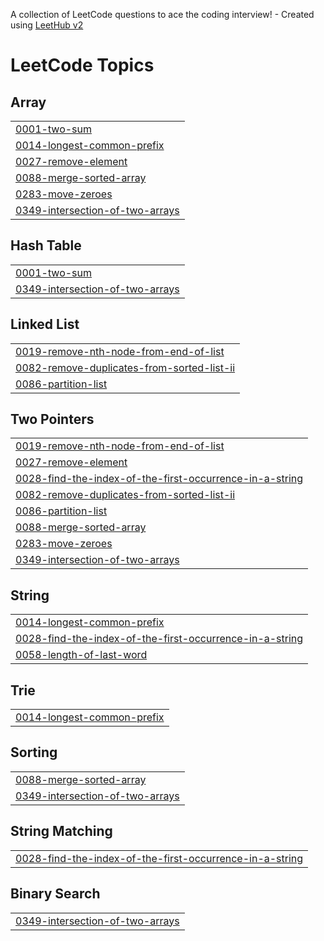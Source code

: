 A collection of LeetCode questions to ace the coding interview! - Created using [LeetHub v2](https://github.com/arunbhardwaj/LeetHub-2.0)
<!---LeetCode Topics Start-->
# LeetCode Topics
## Array
|  |
| ------- |
| [0001-two-sum](https://github.com/raushangit0/Leetcode-Questions/tree/master/0001-two-sum) |
| [0014-longest-common-prefix](https://github.com/raushangit0/Leetcode-Questions/tree/master/0014-longest-common-prefix) |
| [0027-remove-element](https://github.com/raushangit0/Leetcode-Questions/tree/master/0027-remove-element) |
| [0088-merge-sorted-array](https://github.com/raushangit0/Leetcode-Questions/tree/master/0088-merge-sorted-array) |
| [0283-move-zeroes](https://github.com/raushangit0/Leetcode-Questions/tree/master/0283-move-zeroes) |
| [0349-intersection-of-two-arrays](https://github.com/raushangit0/Leetcode-Questions/tree/master/0349-intersection-of-two-arrays) |
## Hash Table
|  |
| ------- |
| [0001-two-sum](https://github.com/raushangit0/Leetcode-Questions/tree/master/0001-two-sum) |
| [0349-intersection-of-two-arrays](https://github.com/raushangit0/Leetcode-Questions/tree/master/0349-intersection-of-two-arrays) |
## Linked List
|  |
| ------- |
| [0019-remove-nth-node-from-end-of-list](https://github.com/raushangit0/Leetcode-Questions/tree/master/0019-remove-nth-node-from-end-of-list) |
| [0082-remove-duplicates-from-sorted-list-ii](https://github.com/raushangit0/Leetcode-Questions/tree/master/0082-remove-duplicates-from-sorted-list-ii) |
| [0086-partition-list](https://github.com/raushangit0/Leetcode-Questions/tree/master/0086-partition-list) |
## Two Pointers
|  |
| ------- |
| [0019-remove-nth-node-from-end-of-list](https://github.com/raushangit0/Leetcode-Questions/tree/master/0019-remove-nth-node-from-end-of-list) |
| [0027-remove-element](https://github.com/raushangit0/Leetcode-Questions/tree/master/0027-remove-element) |
| [0028-find-the-index-of-the-first-occurrence-in-a-string](https://github.com/raushangit0/Leetcode-Questions/tree/master/0028-find-the-index-of-the-first-occurrence-in-a-string) |
| [0082-remove-duplicates-from-sorted-list-ii](https://github.com/raushangit0/Leetcode-Questions/tree/master/0082-remove-duplicates-from-sorted-list-ii) |
| [0086-partition-list](https://github.com/raushangit0/Leetcode-Questions/tree/master/0086-partition-list) |
| [0088-merge-sorted-array](https://github.com/raushangit0/Leetcode-Questions/tree/master/0088-merge-sorted-array) |
| [0283-move-zeroes](https://github.com/raushangit0/Leetcode-Questions/tree/master/0283-move-zeroes) |
| [0349-intersection-of-two-arrays](https://github.com/raushangit0/Leetcode-Questions/tree/master/0349-intersection-of-two-arrays) |
## String
|  |
| ------- |
| [0014-longest-common-prefix](https://github.com/raushangit0/Leetcode-Questions/tree/master/0014-longest-common-prefix) |
| [0028-find-the-index-of-the-first-occurrence-in-a-string](https://github.com/raushangit0/Leetcode-Questions/tree/master/0028-find-the-index-of-the-first-occurrence-in-a-string) |
| [0058-length-of-last-word](https://github.com/raushangit0/Leetcode-Questions/tree/master/0058-length-of-last-word) |
## Trie
|  |
| ------- |
| [0014-longest-common-prefix](https://github.com/raushangit0/Leetcode-Questions/tree/master/0014-longest-common-prefix) |
## Sorting
|  |
| ------- |
| [0088-merge-sorted-array](https://github.com/raushangit0/Leetcode-Questions/tree/master/0088-merge-sorted-array) |
| [0349-intersection-of-two-arrays](https://github.com/raushangit0/Leetcode-Questions/tree/master/0349-intersection-of-two-arrays) |
## String Matching
|  |
| ------- |
| [0028-find-the-index-of-the-first-occurrence-in-a-string](https://github.com/raushangit0/Leetcode-Questions/tree/master/0028-find-the-index-of-the-first-occurrence-in-a-string) |
## Binary Search
|  |
| ------- |
| [0349-intersection-of-two-arrays](https://github.com/raushangit0/Leetcode-Questions/tree/master/0349-intersection-of-two-arrays) |
<!---LeetCode Topics End-->